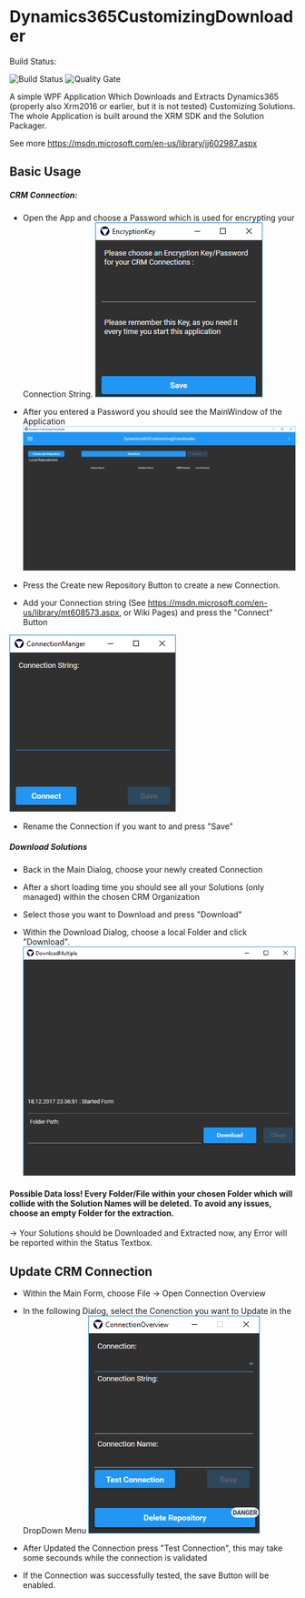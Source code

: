 # Dynamics365CustomizingDownloader
Build Status:

![Build Status](https://vss-hueppauff.visualstudio.com/_apis/public/build/definitions/c6b6194e-ccf7-4bfb-b69b-08e22f70ac52/8/badge)
![Quality Gate](https://sonarcloud.io/api/badges/gate?key=Dynamics365CustomizingDownloader)

A simple WPF Application Which Downloads and Extracts Dynamics365 (properly also Xrm2016 or earlier, but it is not tested) Customizing Solutions.
The whole Application is built around the XRM SDK and the Solution Packager.

See more https://msdn.microsoft.com/en-us/library/jj602987.aspx

## Basic Usage

##### CRM Connection:

- Open the App and choose a Password which is used for encrypting your Connection String.
![EncryptionKey](Media/EncryptionKey.PNG)

- After you entered a Password you should see the MainWindow of the Application
![MainWindow](Media/MainWindow.PNG)

- Press the Create new Repository Button to create a new Connection.

- Add your Connection string (See https://msdn.microsoft.com/en-us/library/mt608573.aspx, or Wiki Pages) and press the "Connect" Button

![ConnectionManager](Media/ConnectionManager.PNG)

- Rename the Connection if you want to and press "Save"

##### Download Solutions


- Back in the Main Dialog, choose your newly created Connection

- After a short loading time you should see all your Solutions (only managed) within the chosen CRM Organization

- Select those you want to Download and press "Download"

- Within the Download Dialog, choose a local Folder and click "Download".
![Download Dialog](Media/DownloadDialog.PNG)

#### Possible Data loss! Every Folder/File within your chosen Folder which will collide with the Solution Names will be deleted. To avoid any issues, choose an empty Folder for the extraction.

-> Your Solutions should be Downloaded and Extracted now, any Error will be reported within the Status Textbox.


## Update CRM Connection

- Within the Main Form, choose File -> Open Connection Overview

- In the following Dialog, select the Conenction you want to Update in the DropDown Menu
![Connection Overview](Media/ConnectionOverview.PNG)

- After Updated the Connection press "Test Connection", this may take some secounds while the connection is validated

- If the Connection was successfully tested, the save Button will be enabled.
